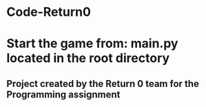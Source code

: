 # Code-Return0
# Start the game from: main.py located in the root directory
## Project created by the Return 0 team for the Programming assignment